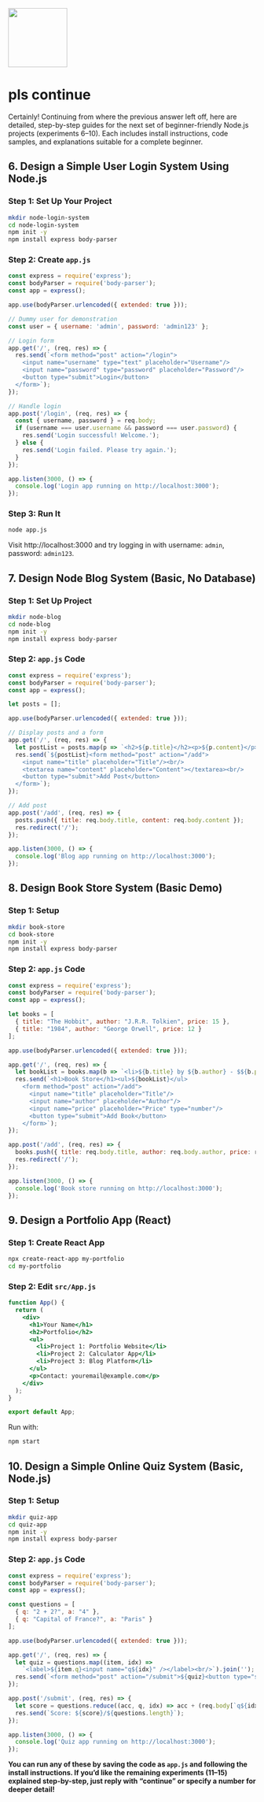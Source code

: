 <img src="https://r2cdn.perplexity.ai/pplx-full-logo-primary-dark%402x.png" class="logo" width="120"/>

# pls continue

Certainly! Continuing from where the previous answer left off, here are detailed, step-by-step guides for the next set of beginner-friendly Node.js projects (experiments 6–10). Each includes install instructions, code samples, and explanations suitable for a complete beginner.

## 6. Design a Simple User Login System Using Node.js

### Step 1: Set Up Your Project

```bash
mkdir node-login-system
cd node-login-system
npm init -y
npm install express body-parser
```


### Step 2: Create `app.js`

```javascript
const express = require('express');
const bodyParser = require('body-parser');
const app = express();

app.use(bodyParser.urlencoded({ extended: true }));

// Dummy user for demonstration
const user = { username: 'admin', password: 'admin123' };

// Login form
app.get('/', (req, res) => {
  res.send(`<form method="post" action="/login">
    <input name="username" type="text" placeholder="Username"/>
    <input name="password" type="password" placeholder="Password"/>
    <button type="submit">Login</button>
  </form>`);
});

// Handle login
app.post('/login', (req, res) => {
  const { username, password } = req.body;
  if (username === user.username && password === user.password) {
    res.send('Login successful! Welcome.');
  } else {
    res.send('Login failed. Please try again.');
  }
});

app.listen(3000, () => {
  console.log('Login app running on http://localhost:3000');
});
```


### Step 3: Run It

```bash
node app.js
```

Visit http://localhost:3000 and try logging in with username: `admin`, password: `admin123`.

## 7. Design Node Blog System (Basic, No Database)

### Step 1: Set Up Project

```bash
mkdir node-blog
cd node-blog
npm init -y
npm install express body-parser
```


### Step 2: `app.js` Code

```javascript
const express = require('express');
const bodyParser = require('body-parser');
const app = express();

let posts = [];

app.use(bodyParser.urlencoded({ extended: true }));

// Display posts and a form
app.get('/', (req, res) => {
  let postList = posts.map(p => `<h2>${p.title}</h2><p>${p.content}</p>`).join('<hr>');
  res.send(`${postList}<form method="post" action="/add">
    <input name="title" placeholder="Title"/><br/>
    <textarea name="content" placeholder="Content"></textarea><br/>
    <button type="submit">Add Post</button>
  </form>`);
});

// Add post
app.post('/add', (req, res) => {
  posts.push({ title: req.body.title, content: req.body.content });
  res.redirect('/');
});

app.listen(3000, () => {
  console.log('Blog app running on http://localhost:3000');
});
```


## 8. Design Book Store System (Basic Demo)

### Step 1: Setup

```bash
mkdir book-store
cd book-store
npm init -y
npm install express body-parser
```


### Step 2: `app.js` Code

```javascript
const express = require('express');
const bodyParser = require('body-parser');
const app = express();

let books = [
  { title: "The Hobbit", author: "J.R.R. Tolkien", price: 15 },
  { title: "1984", author: "George Orwell", price: 12 }
];

app.use(bodyParser.urlencoded({ extended: true }));

app.get('/', (req, res) => {
  let bookList = books.map(b => `<li>${b.title} by ${b.author} - $${b.price}</li>`).join('');
  res.send(`<h1>Book Store</h1><ul>${bookList}</ul>
    <form method="post" action="/add">
      <input name="title" placeholder="Title"/>
      <input name="author" placeholder="Author"/>
      <input name="price" placeholder="Price" type="number"/>
      <button type="submit">Add Book</button>
    </form>`);
});

app.post('/add', (req, res) => {
  books.push({ title: req.body.title, author: req.body.author, price: req.body.price });
  res.redirect('/');
});

app.listen(3000, () => {
  console.log('Book store running on http://localhost:3000');
});
```


## 9. Design a Portfolio App (React)

### Step 1: Create React App

```bash
npx create-react-app my-portfolio
cd my-portfolio
```


### Step 2: Edit `src/App.js`

```jsx
function App() {
  return (
    <div>
      <h1>Your Name</h1>
      <h2>Portfolio</h2>
      <ul>
        <li>Project 1: Portfolio Website</li>
        <li>Project 2: Calculator App</li>
        <li>Project 3: Blog Platform</li>
      </ul>
      <p>Contact: youremail@example.com</p>
    </div>
  );
}

export default App;
```

Run with:

```bash
npm start
```


## 10. Design a Simple Online Quiz System (Basic, Node.js)

### Step 1: Setup

```bash
mkdir quiz-app
cd quiz-app
npm init -y
npm install express body-parser
```


### Step 2: `app.js` Code

```javascript
const express = require('express');
const bodyParser = require('body-parser');
const app = express();

const questions = [
  { q: "2 + 2?", a: "4" },
  { q: "Capital of France?", a: "Paris" }
];

app.use(bodyParser.urlencoded({ extended: true }));

app.get('/', (req, res) => {
  let quiz = questions.map((item, idx) =>
    `<label>${item.q}<input name="q${idx}" /></label><br/>`).join('');
  res.send(`<form method="post" action="/submit">${quiz}<button type="submit">Submit</button></form>`);
});

app.post('/submit', (req, res) => {
  let score = questions.reduce((acc, q, idx) => acc + (req.body[`q${idx}`] == q.a ? 1 : 0), 0);
  res.send(`Score: ${score}/${questions.length}`);
});

app.listen(3000, () => {
  console.log('Quiz app running on http://localhost:3000');
});
```

**You can run any of these by saving the code as `app.js` and following the install instructions. If you’d like the remaining experiments (11–15) explained step-by-step, just reply with “continue” or specify a number for deeper detail!**

